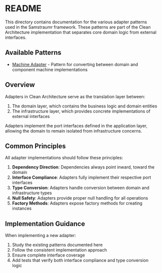 # README

This directory contains documentation for the various adapter patterns used in the Samstraumr framework. These patterns are part of the Clean Architecture implementation that separates core domain logic from external interfaces.

## Available Patterns

- [Machine Adapter](machine-adapter-implementation.md) - Pattern for converting between domain and component machine implementations

## Overview

Adapters in Clean Architecture serve as the translation layer between:

1. The domain layer, which contains the business logic and domain entities
2. The infrastructure layer, which provides concrete implementations of external interfaces

Adapters implement the port interfaces defined in the application layer, allowing the domain to remain isolated from infrastructure concerns.

## Common Principles

All adapter implementations should follow these principles:

1. **Dependency Direction**: Dependencies always point inward, toward the domain
2. **Interface Compliance**: Adapters fully implement their respective port interfaces
3. **Type Conversion**: Adapters handle conversion between domain and infrastructure types
4. **Null Safety**: Adapters provide proper null handling for all operations
5. **Factory Methods**: Adapters expose factory methods for creating instances

## Implementation Guidance

When implementing a new adapter:

1. Study the existing patterns documented here
2. Follow the consistent implementation approach
3. Ensure complete interface coverage
4. Add tests that verify both interface compliance and type conversion logic
